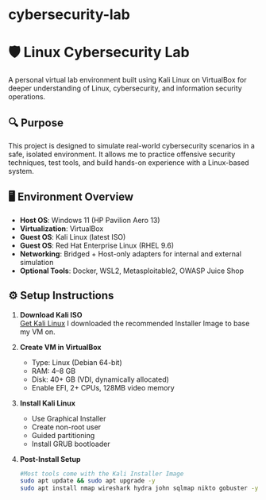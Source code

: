 # cybersecurity-lab

# 🛡️ Linux Cybersecurity Lab

A personal virtual lab environment built using Kali Linux on VirtualBox for deeper understanding of Linux, cybersecurity, and information security operations. 


## 🔍 Purpose

This project is designed to simulate real-world cybersecurity scenarios in a safe, isolated environment. It allows me to practice offensive security techniques, test tools, and build hands-on experience with a Linux-based system.

## 🖥️ Environment Overview

- **Host OS**: Windows 11 (HP Pavilion Aero 13)
- **Virtualization**: VirtualBox
- **Guest OS**: Kali Linux (latest ISO)
- **Guest OS**: Red Hat Enterprise Linux (RHEL 9.6)
- **Networking**: Bridged + Host-only adapters for internal and external simulation
- **Optional Tools**: Docker, WSL2, Metasploitable2, OWASP Juice Shop

## ⚙️ Setup Instructions

1. **Download Kali ISO**  
   [Get Kali Linux](https://www.kali.org/get-kali/) I downloaded the recommended Installer Image to base my VM on. 

2. **Create VM in VirtualBox**  
   - Type: Linux (Debian 64-bit)  
   - RAM: 4–8 GB  
   - Disk: 40+ GB (VDI, dynamically allocated)  
   - Enable EFI, 2+ CPUs, 128MB video memory

3. **Install Kali Linux**  
   - Use Graphical Installer  
   - Create non-root user  
   - Guided partitioning  
   - Install GRUB bootloader

4. **Post-Install Setup**  
   ```bash
   #Most tools come with the Kali Installer Image
   sudo apt update && sudo apt upgrade -y
   sudo apt install nmap wireshark hydra john sqlmap nikto gobuster -y 
